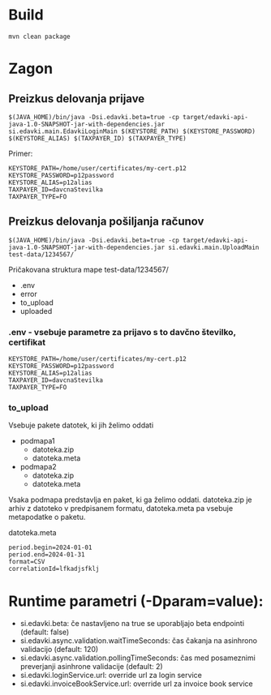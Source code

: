 
# Build

`mvn clean package`

# Zagon

## Preizkus delovanja prijave

```
$(JAVA_HOME)/bin/java -Dsi.edavki.beta=true -cp target/edavki-api-java-1.0-SNAPSHOT-jar-with-dependencies.jar si.edavki.main.EdavkiLoginMain $(KEYSTORE_PATH) $(KEYSTORE_PASSWORD) $(KEYSTORE_ALIAS) $(TAXPAYER_ID) $(TAXPAYER_TYPE)
```

Primer:
```
KEYSTORE_PATH=/home/user/certificates/my-cert.p12
KEYSTORE_PASSWORD=p12password
KEYSTORE_ALIAS=p12alias
TAXPAYER_ID=davcnaStevilka
TAXPAYER_TYPE=FO
```

## Preizkus delovanja pošiljanja računov

```
$(JAVA_HOME)/bin/java -Dsi.edavki.beta=true -cp target/edavki-api-java-1.0-SNAPSHOT-jar-with-dependencies.jar si.edavki.main.UploadMain test-data/1234567/
```

Pričakovana struktura mape test-data/1234567/
- .env
- error
- to_upload
- uploaded

### .env - vsebuje parametre za prijavo s to davčno številko, certifikat
```
KEYSTORE_PATH=/home/user/certificates/my-cert.p12
KEYSTORE_PASSWORD=p12password
KEYSTORE_ALIAS=p12alias
TAXPAYER_ID=davcnaStevilka
TAXPAYER_TYPE=FO
```

### to_upload

Vsebuje pakete datotek, ki jih želimo oddati
- podmapa1 
  - datoteka.zip
  - datoteka.meta
- podmapa2
  - datoteka.zip
  - datoteka.meta

Vsaka podmapa predstavlja en paket, ki ga želimo oddati. 
datoteka.zip je arhiv z datoteko v predpisanem formatu, datoteka.meta pa vsebuje metapodatke o paketu.  

datoteka.meta
```
period.begin=2024-01-01
period.end=2024-01-31
format=CSV
correlationId=lfkadjsfklj
```

# Runtime parametri (-Dparam=value):
- si.edavki.beta: če nastavljeno na true se uporabljajo beta endpointi (default: false)
- si.edavki.async.validation.waitTimeSeconds: čas čakanja na asinhrono validacijo (default: 120)
- si.edavki.async.validation.pollingTimeSeconds: čas med posameznimi preverjanji asinhrone validacije (default: 2)
- si.edavki.loginService.url: override url za login service
- si.edavki.invoiceBookService.url: override url za invoice book service

